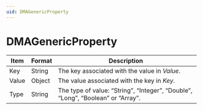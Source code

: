 ```yaml
---
uid: DMAGenericProperty
---
```


# DMAGenericProperty

| Item  | Format | Description                                                                     |
|-------|--------|---------------------------------------------------------------------------------|
| Key   | String | The key associated with the value in *Value*.        |
| Value | Object | The value associated with the key in *Key*.          |
| Type  | String | The type of value: “String”, “Integer”, “Double”, “Long”, “Boolean” or “Array”. |
